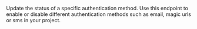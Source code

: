 Update the status of a specific authentication method. Use this endpoint to enable or disable different authentication methods such as email, magic urls or sms in your project. 
